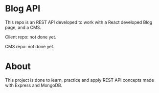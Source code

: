 # Blog API

This repo is an REST API developed to work with a React developed Blog page, and a CMS.

Client repo: not done yet.

CMS repo: not done yet.

# About 

This project is done to learn, practice and apply REST API concepts made with Express and MongoDB.

